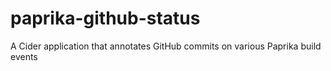 paprika-github-status
=====================

A Cider application that annotates GitHub commits on various Paprika build events
